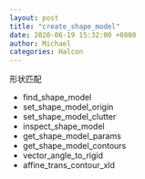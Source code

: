 ```yaml
---
layout: post
title: "create_shape_model"
date: 2020-06-19 15:32:00 +0800
author: Michael
categories: Halcon
---
```


形状匹配

- find_shape_model
- set_shape_model_origin
- set_shape_model_clutter
- inspect_shape_model
- get_shape_model_params
- get_shape_model_contours
- vector_angle_to_rigid
- affine_trans_contour_xld
